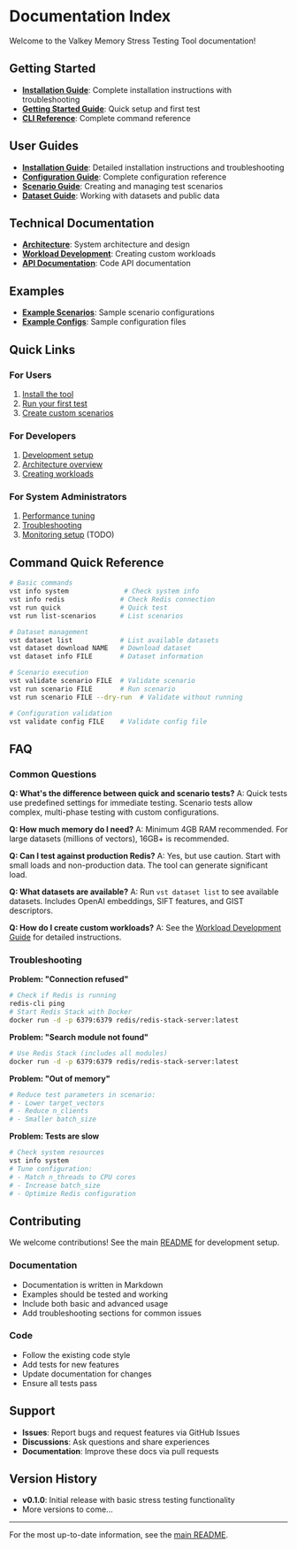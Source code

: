 # Documentation Index

Welcome to the Valkey Memory Stress Testing Tool documentation!

## Getting Started

- **[Installation Guide](../INSTALL.md)**: Complete installation instructions with troubleshooting
- **[Getting Started Guide](GETTING_STARTED.md)**: Quick setup and first test
- **[CLI Reference](CLI_REFERENCE.md)**: Complete command reference

## User Guides

- **[Installation Guide](../INSTALL.md)**: Detailed installation instructions and troubleshooting
- **[Configuration Guide](CONFIGURATION.md)**: Complete configuration reference
- **[Scenario Guide](SCENARIOS.md)**: Creating and managing test scenarios
- **[Dataset Guide](DATASETS.md)**: Working with datasets and public data

## Technical Documentation

- **[Architecture](architecture.md)**: System architecture and design
- **[Workload Development](workload_development.md)**: Creating custom workloads
- **[API Documentation](api/)**: Code API documentation

## Examples

- **[Example Scenarios](../examples/)**: Sample scenario configurations
- **[Example Configs](../config/)**: Sample configuration files

## Quick Links

### For Users
1. [Install the tool](../INSTALL.md)
2. [Run your first test](GETTING_STARTED.md#step-4-run-your-first-test)
3. [Create custom scenarios](GETTING_STARTED.md#step-6-try-a-custom-scenario)

### For Developers
1. [Development setup](../README.md#development)
2. [Architecture overview](architecture.md)
3. [Creating workloads](workload_development.md)

### For System Administrators
1. [Performance tuning](../README.md#performance-tips)
2. [Troubleshooting](../README.md#troubleshooting)
3. [Monitoring setup](monitoring.md) (TODO)

## Command Quick Reference

```bash
# Basic commands
vst info system              # Check system info
vst info redis              # Check Redis connection
vst run quick               # Quick test
vst run list-scenarios      # List scenarios

# Dataset management
vst dataset list            # List available datasets
vst dataset download NAME   # Download dataset
vst dataset info FILE       # Dataset information

# Scenario execution
vst validate scenario FILE  # Validate scenario
vst run scenario FILE       # Run scenario
vst run scenario FILE --dry-run  # Validate without running

# Configuration validation
vst validate config FILE    # Validate config file
```

## FAQ

### Common Questions

**Q: What's the difference between quick and scenario tests?**
A: Quick tests use predefined settings for immediate testing. Scenario tests allow complex, multi-phase testing with custom configurations.

**Q: How much memory do I need?**
A: Minimum 4GB RAM recommended. For large datasets (millions of vectors), 16GB+ is recommended.

**Q: Can I test against production Redis?**
A: Yes, but use caution. Start with small loads and non-production data. The tool can generate significant load.

**Q: What datasets are available?**
A: Run `vst dataset list` to see available datasets. Includes OpenAI embeddings, SIFT features, and GIST descriptors.

**Q: How do I create custom workloads?**
A: See the [Workload Development Guide](workload_development.md) for detailed instructions.

### Troubleshooting

**Problem: "Connection refused"**
```bash
# Check if Redis is running
redis-cli ping
# Start Redis Stack with Docker
docker run -d -p 6379:6379 redis/redis-stack-server:latest
```

**Problem: "Search module not found"**
```bash
# Use Redis Stack (includes all modules)
docker run -d -p 6379:6379 redis/redis-stack-server:latest
```

**Problem: "Out of memory"**
```bash
# Reduce test parameters in scenario:
# - Lower target_vectors
# - Reduce n_clients
# - Smaller batch_size
```

**Problem: Tests are slow**
```bash
# Check system resources
vst info system
# Tune configuration:
# - Match n_threads to CPU cores
# - Increase batch_size
# - Optimize Redis configuration
```

## Contributing

We welcome contributions! See the main [README](../README.md#development) for development setup.

### Documentation

- Documentation is written in Markdown
- Examples should be tested and working
- Include both basic and advanced usage
- Add troubleshooting sections for common issues

### Code

- Follow the existing code style
- Add tests for new features
- Update documentation for changes
- Ensure all tests pass

## Support

- **Issues**: Report bugs and request features via GitHub Issues
- **Discussions**: Ask questions and share experiences
- **Documentation**: Improve these docs via pull requests

## Version History

- **v0.1.0**: Initial release with basic stress testing functionality
- More versions to come...

---

For the most up-to-date information, see the [main README](../README.md).
